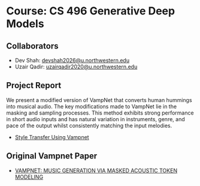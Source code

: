 # Course: CS 496 Generative Deep Models

## Collaborators
- Dev Shah: [devshah2026@u.northwestern.edu](mailto:devshah2026@u.northwestern.edu)
- Uzair Qadir: [uzairqadir2020@u.northwestern.edu](mailto:uzairqadir2020@u.northwestern.edu)

## Project Report
We present a modified version of VampNet that converts human hummings into musical audio. The key modifications made to VampNet lie in the masking and sampling processes. This method exhibits strong performance in short audio inputs and has natural variation in instruments, genre, and pace of the output whilst consistently matching the input melodies. 
- [Style Transfer Using Vampnet](https://devshah2.github.io/vampnet-styletransfer.io/)

## Original Vampnet Paper
- [VAMPNET: MUSIC GENERATION VIA MASKED ACOUSTIC TOKEN MODELING](https://arxiv.org/pdf/2307.04686.pdf)
